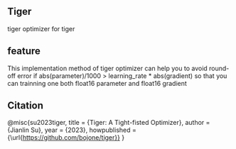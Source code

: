 ## Tiger
tiger optimizer for tiger

## feature
This implementation method of tiger optimizer can help you to avoid round-off error if abs(parameter)/1000 > learning_rate * abs(gradient) so that you can trainning one both float16 parameter and float16 gradient


## Citation
@misc{su2023tiger,
  title     = {Tiger: A Tight-fisted Optimizer},
  author    = {Jianlin Su},
  year      = {2023},
  howpublished = {\url{https://github.com/bojone/tiger}}
}
